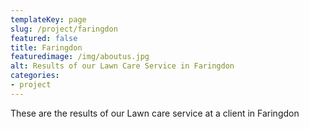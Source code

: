 ```yaml
---
templateKey: page
slug: /project/faringdon
featured: false
title: Faringdon
featuredimage: /img/aboutus.jpg
alt: Results of our Lawn Care Service in Faringdon
categories:
- project
---
```

These are the results of our Lawn care service at a client in Faringdon


